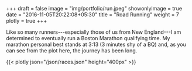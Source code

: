 +++
draft = false
image = "img/portfolio/run.jpeg"
showonlyimage = true
date = "2016-11-05T20:22:08+05:30"
title = "Road Running"
weight = 7
plotly = true
+++

Like so many runners---especially those of us from New England---I am determined to eventually run a Boston Marathon qualifying time. My marathon personal best stands at 3:13 (3 minutes shy of a BQ) and, as you can see from the plot here, the journey has been long.
<!--more-->

{{< plotly json="/json/races.json" height="400px" >}}


